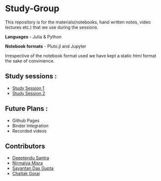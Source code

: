 # Study-Group

This repository is for the materials(notebooks, hand written notes, video lectures etc.) that we use during the sessions.

**Languages** - Julia & Python

**Notebook formats** - Pluto.jl and Jupyter

Irrespective of the notebook format used we have kept a static html format the sake of convinience.

## Study sessions :
- [Study Session 1](/Study_Session_1/)
- [Study Session 2](/Study_Session_2/)

## Future Plans :
- Github Pages
- Binder Integration
- Recorded videos
## Contributors
- [Deeptendu Santra](https://github.com/Dsantra92)
- [Nirmalya Misra](https://github.com/nirmalya8)
- [Sayantan Das Gupta](https://github.com/Arka2001)
- [Chaitak Gorai](https://github.com/chaitak-gorai)
